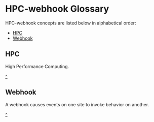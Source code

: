 # HPC-webhook Glossary

HPC-webhook concepts are listed below in alphabetical order:

* [HPC](#hpc)
* [Webhook](#webhook)

## HPC

High Performance Computing.

[^](#glossary)

## Webhook

A webhook causes events on one site to invoke behavior on another.

[^](#glossary)
